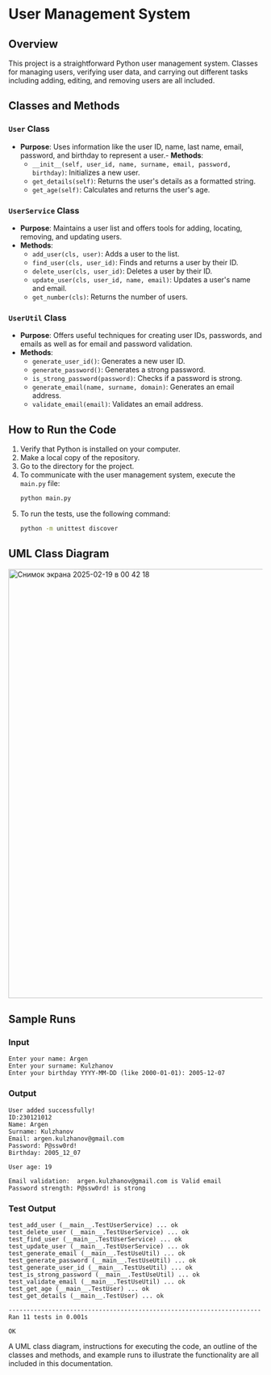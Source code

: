 # User Management System

## Overview

This project is a straightforward Python user management system. Classes for managing users, verifying user data, and carrying out different tasks including adding, editing, and removing users are all included.


## Classes and Methods

### `User` Class

- **Purpose**: Uses information like the user ID, name, last name, email, password, and birthday to represent a user.- **Methods**:
  - `__init__(self, user_id, name, surname, email, password, birthday)`: Initializes a new user.
  - `get_details(self)`: Returns the user's details as a formatted string.
  - `get_age(self)`: Calculates and returns the user's age.

### `UserService` Class

- **Purpose**: Maintains a user list and offers tools for adding, locating, removing, and updating users.
- **Methods**:
  - `add_user(cls, user)`: Adds a user to the list.
  - `find_user(cls, user_id)`: Finds and returns a user by their ID.
  - `delete_user(cls, user_id)`: Deletes a user by their ID.
  - `update_user(cls, user_id, name, email)`: Updates a user's name and email.
  - `get_number(cls)`: Returns the number of users.

### `UserUtil` Class

- **Purpose**: Offers useful techniques for creating user IDs, passwords, and emails as well as for email and password validation.
- **Methods**:
  - `generate_user_id()`: Generates a new user ID.
  - `generate_password()`: Generates a strong password.
  - `is_strong_password(password)`: Checks if a password is strong.
  - `generate_email(name, surname, domain)`: Generates an email address.
  - `validate_email(email)`: Validates an email address.

## How to Run the Code

1. Verify that Python is installed on your computer.
2. Make a local copy of the repository.
3. Go to the directory for the project.
4. To communicate with the user management system, execute the `main.py` file:
   ```sh
   python main.py
   ```
5. To run the tests, use the following command:
   ```sh
   python -m unittest discover
   ```

## UML Class Diagram

<img width="849" alt="Снимок экрана 2025-02-19 в 00 42 18" src="https://github.com/user-attachments/assets/a135b757-a522-41a0-85f7-fb61a30d1b72" />



## Sample Runs

### Input
```
Enter your name: Argen
Enter your surname: Kulzhanov
Enter your birthday YYYY-MM-DD (like 2000-01-01): 2005-12-07
```

### Output
```
User added successfully!
ID:230121012
Name: Argen
Surname: Kulzhanov
Email: argen.kulzhanov@gmail.com
Password: P@ssw0rd!
Birthday: 2005_12_07

User age: 19

Email validation:  argen.kulzhanov@gmail.com is Valid email
Password strength: P@ssw0rd! is strong
```

### Test Output
```
test_add_user (__main__.TestUserService) ... ok
test_delete_user (__main__.TestUserService) ... ok
test_find_user (__main__.TestUserService) ... ok
test_update_user (__main__.TestUserService) ... ok
test_generate_email (__main__.TestUseUtil) ... ok
test_generate_password (__main__.TestUseUtil) ... ok
test_generate_user_id (__main__.TestUseUtil) ... ok
test_is_strong_password (__main__.TestUseUtil) ... ok
test_validate_email (__main__.TestUseUtil) ... ok
test_get_age (__main__.TestUser) ... ok
test_get_details (__main__.TestUser) ... ok

----------------------------------------------------------------------
Ran 11 tests in 0.001s

OK
```

A UML class diagram, instructions for executing the code, an outline of the classes and methods, and example runs to illustrate the functionality are all included in this documentation.

